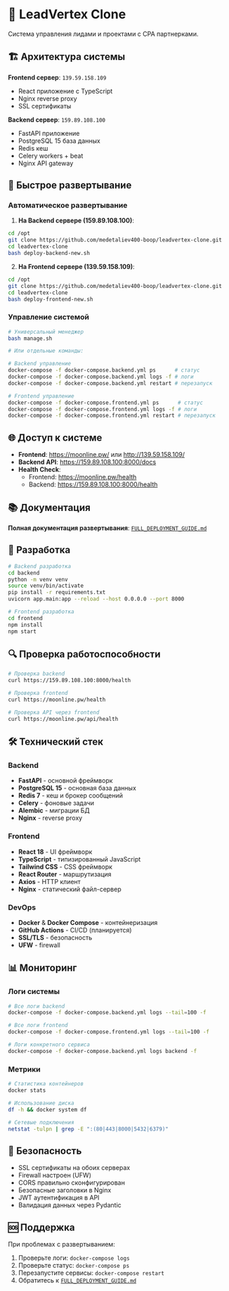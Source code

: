 # 🚀 LeadVertex Clone

Система управления лидами и проектами с CPA партнерками.

## 🏗️ Архитектура системы

**Frontend сервер**: `139.59.158.109`
- React приложение с TypeScript
- Nginx reverse proxy
- SSL сертификаты

**Backend сервер**: `159.89.108.100`
- FastAPI приложение
- PostgreSQL 15 база данных
- Redis кеш
- Celery workers + beat
- Nginx API gateway

## 🚀 Быстрое развертывание

### Автоматическое развертывание

1. **На Backend сервере (159.89.108.100)**:
```bash
cd /opt
git clone https://github.com/medetaliev400-boop/leadvertex-clone.git
cd leadvertex-clone
bash deploy-backend-new.sh
```

2. **На Frontend сервере (139.59.158.109)**:
```bash
cd /opt
git clone https://github.com/medetaliev400-boop/leadvertex-clone.git
cd leadvertex-clone
bash deploy-frontend-new.sh
```

### Управление системой

```bash
# Универсальный менеджер
bash manage.sh

# Или отдельные команды:

# Backend управление
docker-compose -f docker-compose.backend.yml ps      # статус
docker-compose -f docker-compose.backend.yml logs -f # логи
docker-compose -f docker-compose.backend.yml restart # перезапуск

# Frontend управление
docker-compose -f docker-compose.frontend.yml ps      # статус
docker-compose -f docker-compose.frontend.yml logs -f # логи
docker-compose -f docker-compose.frontend.yml restart # перезапуск
```

## 🌐 Доступ к системе

- **Frontend**: https://moonline.pw/ или http://139.59.158.109/
- **Backend API**: https://159.89.108.100:8000/docs
- **Health Check**: 
  - Frontend: https://moonline.pw/health
  - Backend: https://159.89.108.100:8000/health

## 📚 Документация

**Полная документация развертывания**: [`FULL_DEPLOYMENT_GUIDE.md`](FULL_DEPLOYMENT_GUIDE.md)

## 🔧 Разработка

```bash
# Backend разработка
cd backend
python -m venv venv
source venv/bin/activate
pip install -r requirements.txt
uvicorn app.main:app --reload --host 0.0.0.0 --port 8000

# Frontend разработка
cd frontend
npm install
npm start
```

## 🔍 Проверка работоспособности

```bash
# Проверка backend
curl https://159.89.108.100:8000/health

# Проверка frontend
curl https://moonline.pw/health

# Проверка API через frontend
curl https://moonline.pw/api/health
```

## 🛠️ Технический стек

### Backend
- **FastAPI** - основной фреймворк
- **PostgreSQL 15** - основная база данных
- **Redis 7** - кеш и брокер сообщений
- **Celery** - фоновые задачи
- **Alembic** - миграции БД
- **Nginx** - reverse proxy

### Frontend
- **React 18** - UI фреймворк
- **TypeScript** - типизированный JavaScript
- **Tailwind CSS** - CSS фреймворк
- **React Router** - маршрутизация
- **Axios** - HTTP клиент
- **Nginx** - статический файл-сервер

### DevOps
- **Docker** & **Docker Compose** - контейнеризация
- **GitHub Actions** - CI/CD (планируется)
- **SSL/TLS** - безопасность
- **UFW** - firewall

## 📊 Мониторинг

### Логи системы
```bash
# Все логи backend
docker-compose -f docker-compose.backend.yml logs --tail=100 -f

# Все логи frontend
docker-compose -f docker-compose.frontend.yml logs --tail=100 -f

# Логи конкретного сервиса
docker-compose -f docker-compose.backend.yml logs backend -f
```

### Метрики
```bash
# Статистика контейнеров
docker stats

# Использование диска
df -h && docker system df

# Сетевые подключения
netstat -tulpn | grep -E ":(80|443|8000|5432|6379)"
```

## 🔐 Безопасность

- SSL сертификаты на обоих серверах
- Firewall настроен (UFW)
- CORS правильно сконфигурирован
- Безопасные заголовки в Nginx
- JWT аутентификация в API
- Валидация данных через Pydantic

## 🆘 Поддержка

При проблемах с развертыванием:

1. Проверьте логи: `docker-compose logs`
2. Проверьте статус: `docker-compose ps`
3. Перезапустите сервисы: `docker-compose restart`
4. Обратитесь к [`FULL_DEPLOYMENT_GUIDE.md`](FULL_DEPLOYMENT_GUIDE.md)